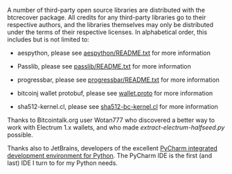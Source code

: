 A number of third-party open source libraries are distributed with the
btcrecover package. All credits for any third-party libraries go to their
respective authors, and the libraries themselves may only be distributed
under the terms of their respective licenses. In alphabetical order, this
includes but is not limited to:

 * aespython, please see [aespython/README.txt](aespython/README.txt) for
 more information

 * Passlib, please see [passlib/README.txt](passlib/README.txt) for more information

 * progressbar, please see [progressbar/README.txt](progressbar/README.txt)
 for more information

 * bitcoinj wallet protobuf, please see [wallet.proto](wallet.proto)
 for more information

 * sha512-kernel.cl, please see [sha512-bc-kernel.cl](sha512-bc-kernel.cl)
 for more information


Thanks to Bitcointalk.org user Wotan777 who discovered a better way to work with Electrum 1.x wallets, and who made *extract-electrum-halfseed.py* possible.

Thanks also to JetBrains, developers of the excellent [PyCharm integrated development environment for Python](https://www.jetbrains.com/pycharm/). The PyCharm IDE is the first (and last) IDE I turn to for my Python needs.
